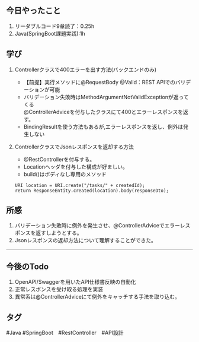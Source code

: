 ## 今日やったこと
1. リーダブルコード9章読了：0.25h
2. Java(SpringBoot課題実践):1h  

## 学び  
1. Controllerクラスで400エラーを出す方法(バックエンドのみ)
   - 【前提】実行メソッドに@RequestBody @Valid：REST APIでのバリデーションが可能
   - バリデーション失敗時はMethodArgumentNotValidExceptionが返ってくる  
     @ControllerAdviceを付与したクラスにて400とエラーレスポンスを返す。
   - BindingResultを使う方法もあるが,エラーレスポンスを返し、例外は発生しない


2. ControllerクラスでJsonレスポンスを返却する方法
   - @RestControllerを付与する。
   - Locationヘッダを付与した構成が好ましい。
   - build()はボディなし専用のメソッド
   ```
   URI location = URI.create("/tasks/" + createdId);
   return ResponseEntity.created(location).body(responseDto);
   ```


## 所感
1. バリデーション失敗時に例外を発生させ、@ControllerAdviceでエラーレスポンスを返すしようとする。
2. Jsonレスポンスの返却方法について理解することができた。
---

## 今後のTodo
1. OpenAPI/Swaggerを用いたAPI仕様書反映の自動化
2. 正常レスポンスを受け取る処理を実装
3. 異常系は@ControllerAdviceにて例外をキャッチする手法を取り込む。

## タグ
#Java #SpringBoot　#RestController　#API設計
